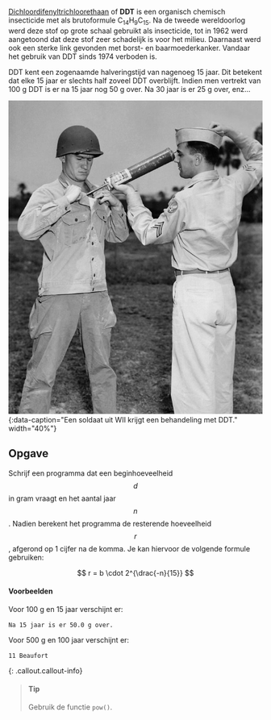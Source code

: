 <a href="https://nl.wikipedia.org/wiki/Dichloordifenyltrichloorethaan" target="_blank">Dichloordifenyltrichloorethaan</a> of **DDT** is een organisch chemisch insecticide met als brutoformule C<sub>14</sub>H<sub>9</sub>C<sub>15</sub>. Na de tweede wereldoorlog werd deze stof op grote schaal gebruikt als insecticide, tot in 1962 werd aangetoond dat deze stof zeer schadelijk is voor het milieu. Daarnaast werd ook een sterke link gevonden met borst- en baarmoederkanker. Vandaar het gebruik van DDT sinds 1974 verboden is. 

DDT kent een zogenaamde halveringstijd van nagenoeg 15 jaar. Dit betekent dat elke 15 jaar er slechts half zoveel DDT overblijft. Indien men vertrekt van 100 g DDT is er na 15 jaar nog 50 g over. Na 30 jaar is er 25 g over, enz...

![Een soldaat uit WII krijgt een behandeling met DDT.](media/DDT_WWII_soldier.jpeg "Foto door CDC op Wikimedia."){:data-caption="Een soldaat uit WII krijgt een behandeling met DDT." width="40%"}

## Opgave
Schrijf een programma dat een beginhoeveelheid $$d$$ in gram vraagt en het aantal jaar $$n$$. Nadien berekent het programma de resterende hoeveelheid $$r$$, afgerond op 1 cijfer na de komma. Je kan hiervoor de volgende formule gebruiken:

$$
    r = b \cdot 2^{\drac{-n}{15}}
$$

#### Voorbeelden
Voor 100 g en 15 jaar verschijnt er:
```
Na 15 jaar is er 50.0 g over.
```

Voor 500 g en 100 jaar verschijnt er:
```
11 Beaufort
```

{: .callout.callout-info}
> #### Tip
> Gebruik de functie `pow()`.